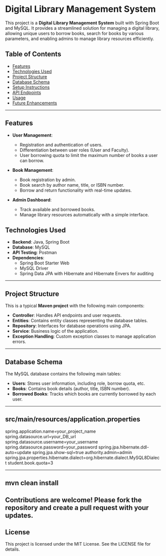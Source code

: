 # Digital Library Management System

This project is a **Digital Library Management System** built with Spring Boot and MySQL. It provides a streamlined solution for managing a digital library, allowing unique users to borrow books, search for books by various parameters, and enabling admins to manage library resources efficiently.

## Table of Contents
- [Features](#features)
- [Technologies Used](#technologies-used)
- [Project Structure](#project-structure)
- [Database Schema](#database-schema)
- [Setup Instructions](#setup-instructions)
- [API Endpoints](#api-endpoints)
- [Usage](#usage)
- [Future Enhancements](#future-enhancements)

---

## Features

- **User Management**:
  - Registration and authentication of users.
  - Differentiation between user roles (User and Faculty).
  - User borrowing quota to limit the maximum number of books a user can borrow.
  
- **Book Management**:
  - Book registration by admin.
  - Book search by author name, title, or ISBN number.
  - Borrow and return functionality with real-time updates.

- **Admin Dashboard**:
  - Track available and borrowed books.
  - Manage library resources automatically with a simple interface.
  
## Technologies Used

- **Backend**: Java, Spring Boot
- **Database**: MySQL
- **API Testing**: Postman
- **Dependencies**:
  - Spring Boot Starter Web
  - MySQL Driver
  - Spring Data JPA with Hibernate and Hibernate Envers for auditing

---

## Project Structure

This is a typical **Maven project** with the following main components:

- **Controller**: Handles API endpoints and user requests.
- **Entities**: Contains entity classes representing the database tables.
- **Repository**: Interfaces for database operations using JPA.
- **Service**: Business logic of the application.
- **Exception Handling**: Custom exception classes to manage application errors.

---

## Database Schema

The MySQL database contains the following main tables:

- **Users**: Stores user information, including role, borrow quota, etc.
- **Books**: Contains book details (author, title, ISBN number).
- **Borrowed Books**: Tracks which books are currently borrowed by each user.

---
## src/main/resources/application.properties

spring.application.name=your_project_name
spring.datasource.url=your_DB_url
spring.datasource.username=your_username
spring.datasource.password=your_password
spring.jpa.hibernate.ddl-auto=update
spring.jpa.show-sql=true
authority.admin=admin
spring.jpa.properties.hibernate.dialect=org.hibernate.dialect.MySQL8Dialect
student.book.quota=3

---
mvn clean install
---
Contributions are welcome! Please fork the repository and create a pull request with your updates.
---
## License
This project is licensed under the MIT License. See the LICENSE file for details.
